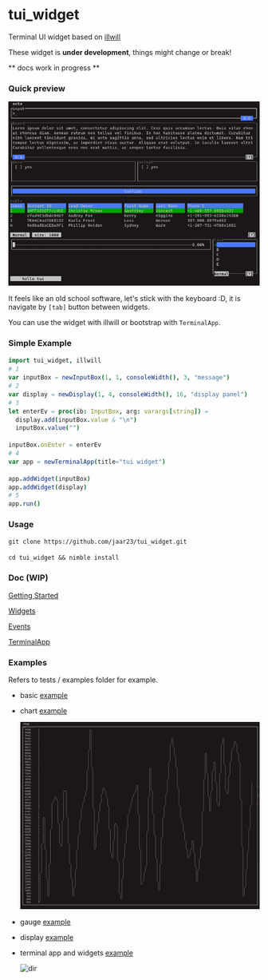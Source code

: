 # tui_widget

Terminal UI widget based on [illwill](https://github.com/johnnovak/illwill/tree/master)

These widget is <b>under development</b>, things might change or break!

** docs work in progress **

### Quick preview

![preview](./docs/images/tui_widget.gif)

It feels like an old school software, let's stick with the keyboard :D, it is navigate by `[tab]` button between widgets.

You can use the widget with illwill or bootstrap with `TerminalApp`.

### Simple Example

```nim
import tui_widget, illwill
# 1
var inputBox = newInputBox(1, 1, consoleWidth(), 3, "message")
# 2
var display = newDisplay(1, 4, consoleWidth(), 16, "display panel") 
# 3
let enterEv = proc(ib: InputBox, arg: varargs[string]) =
  display.add(inputBox.value & "\n")
  inputBox.value("")

inputBox.onEnter = enterEv
# 4
var app = newTerminalApp(title="tui widget")

app.addWidget(inputBox)
app.addWidget(display)
# 5
app.run()
```


### Usage
```shell
git clone https://github.com/jaar23/tui_widget.git

cd tui_widget && nimble install
```

### Doc (WIP)

[Getting Started](./docs/getting-started.md)

[Widgets](./docs/widgets.md)

[Events](./docs/events.md)

[TerminalApp](./docs/terminal-app.md)

### Examples

Refers to tests / examples folder for example.

- basic [example](./tests/tui_test.nim)

- chart [example](./tests/chart_test.nim)
  
  ![chart](./docs/images/chart_test.png)

- gauge [example](./tests/gauge_test.nim)

- display [example](./tests/display_test.nim)

- terminal app and widgets [example](./examples/dir.nim)
  
  ![dir](./examples/dir_demo.png)
  

